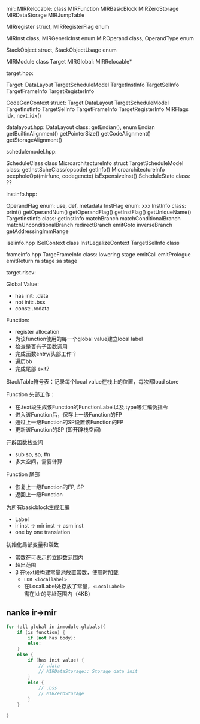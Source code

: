 mir:
MIRRelocable: class
    MIRFunction
    MIRBasicBlock
    MIRZeroStorage
    MIRDataStorage
    MIRJumpTable

MIRregister struct, MIRRegisterFlag enum

MIRInst class, MIRGenericInst enum
    MIROperand class, OperandType enum
    

StackObject struct, StackObjectUsage enum

MIRModule class
    Target
    MIRGlobal: MIRRelocable*

target.hpp:

Target:
    DataLayout
    TargetScheduleModel
    TargetInstInfo
    TargetSelInfo
    TargetFrameInfo
    TargetRegisterInfo

CodeGenContext struct:
    Target
    DataLayout
    TargetScheduleModel
    TargetInstInfo
    TargetSelInfo
    TargetFrameInfo
    TargetRegisterInfo
    MIRFlags
    idx, next_idx()

datalayout.hpp:
DataLayout class:
    getEndian(), enum Endian
    getBuiltinAlignment()
    getPointerSize()
    getCodeAlignment()
    getStorageAlignment()

schedulemodel.hpp:

ScheduleClass class
MicroarchitectureInfo struct
TargetScheduleModel class:
    getInstScheClass(opcode)
    getInfo() MicroarchitectureInfo
    peepholeOpt(mirfunc, codegenctx)
    isExpensiveInst()
ScheduleState class:
    ??

instinfo.hpp:

OperandFlag enum: use, def, metadata
InstFlag enum: xxx
InstInfo class:
    print() 
    getOperandNum()
    getOperandFlag()
    getInstFlag()
    getUniqueName()
TargetInstInfo class:
    getInstInfo
    matchBranch
    matchConditionalBranch
    matchUnconditionalBranch
    redirectBranch
    emitGoto
    inverseBranch
    getAddressingImmRange

iselinfo.hpp
ISelContext class
InstLegalizeContext
TargetISelInfo class

frameinfo.hpp
TargeFrameInfo class:
    lowering stage
        emitCall
        emitPrologue
        emitReturn
    ra stage
    sa stage

target.riscv:





Global Value:

- has init: .data
- not init: .bss
- const: .rodata

Function:

- register allocation
- 为该function使用的每一个global value建立local label
- 检查是否有子函数调用
- 完成函数entry/头部工作？
- 遍历bb
- 完成尾部 exit?

StackTable符号表：记录每个local value在栈上的位置，每次都load store

Function 头部工作：
- 在.text段生成该Function的FunctionLabel以及.type等汇编伪指令
- 进入该Function后，保存上一级Function的FP
- 通过上一级Function的SP设置该Function的FP
- 更新该Function的SP (即开辟栈空间)

开辟函数栈空间
- sub sp, sp, #n
- 多大空间，需要计算

Function 尾部
- 恢复上一级Function的FP, SP
- 返回上一级Function

为所有basicblock生成汇编
- Label
- ir inst -> mir inst -> asm inst
- one by one translation

初始化局部变量和常数
- 常数在可表示的立即数范围内
- 超出范围
- 3 在text段构建常量池放置常数，使用时加载
  - `LDR <locallabel>`
  - 在LocalLabel处存放了常量，`<LocalLabel>` 需在ldr的寻址范围内（4KB）

## nanke ir->mir

```c++
for (all global in irmodule.globals){
    if (is function) {
        if (not has body): 
        else: 
    }
    else {
        if (has init value) {
            // .data
            // MIRDataStorage:: Storage data init
        }
        else {
            // .bss
            // MIRZeroStorage
        } 
    }

}
        
```